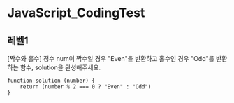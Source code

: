# JavaScript_CodingTest

## 레벨1

[짝수와 홀수]
정수 num이 짝수일 경우 "Even"을 반환하고 홀수인 경우 "Odd"를 반환하는 함수, solution을 완성해주세요.

```
function solution (number) {
	return (number % 2 === 0 ? "Even" : "Odd")
}
```
